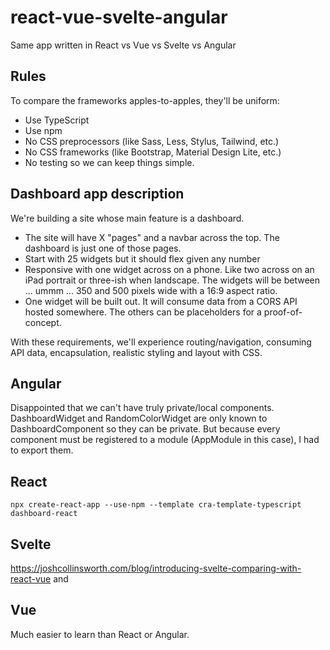 # react-vue-svelte-angular
Same app written in React vs Vue vs Svelte vs Angular

## Rules
To compare the frameworks apples-to-apples, they'll be uniform:
- Use TypeScript
- Use npm
- No CSS preprocessors (like Sass, Less, Stylus, Tailwind, etc.)
- No CSS frameworks (like Bootstrap, Material Design Lite, etc.)
- No testing so we can keep things simple.

## Dashboard app description
We're building a site whose main feature is a dashboard. 
- The site will have X "pages" and a navbar across the top. The dashboard is just one of those pages.
- Start with 25 widgets but it should flex given any number
- Responsive with one widget across on a phone. Like two across on an iPad portrait or three-ish when landscape. The widgets will be between ... ummm ... 350 and 500 pixels wide with a 16:9 aspect ratio.
- One widget will be built out. It will consume data from a CORS API hosted somewhere. The others can be placeholders for a proof-of-concept.

With these requirements, we'll experience routing/navigation, consuming API data, encapsulation, realistic styling and layout with CSS.


## Angular
Disappointed that we can't have truly private/local components. DashboardWidget and RandomColorWidget are only known to DashboardComponent so they can be private. But because every component must be registered to a module (AppModule in this case), I had to export them.

## React
`npx create-react-app --use-npm --template cra-template-typescript dashboard-react`

## Svelte
https://joshcollinsworth.com/blog/introducing-svelte-comparing-with-react-vue
and


## Vue
Much easier to learn than React or Angular.